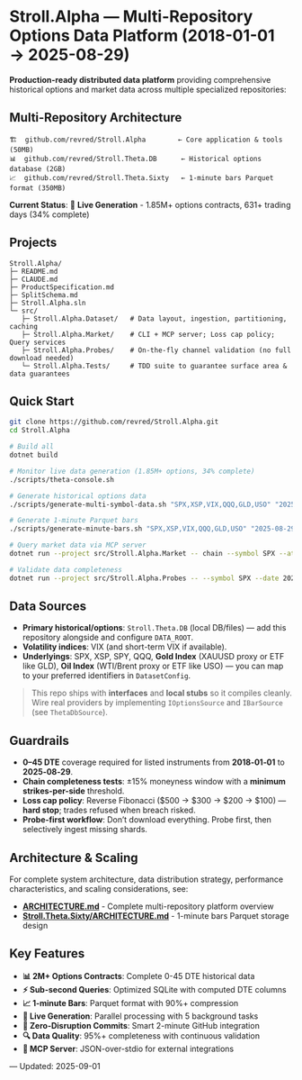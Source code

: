 # Stroll.Alpha — Multi-Repository Options Data Platform (2018-01-01 → 2025-08-29)

**Production-ready distributed data platform** providing comprehensive historical options and market data across multiple specialized repositories:

## Multi-Repository Architecture

```
🏗️  github.com/revred/Stroll.Alpha        ← Core application & tools (50MB)
📊  github.com/revred/Stroll.Theta.DB      ← Historical options database (2GB)  
📈  github.com/revred/Stroll.Theta.Sixty   ← 1-minute bars Parquet format (350MB)
```

**Current Status**: 🚀 **Live Generation** - 1.85M+ options contracts, 631+ trading days (34% complete)

## Projects

```
Stroll.Alpha/
├─ README.md
├─ CLAUDE.md
├─ ProductSpecification.md
├─ SplitSchema.md
├─ Stroll.Alpha.sln
└─ src/
   ├─ Stroll.Alpha.Dataset/   # Data layout, ingestion, partitioning, caching
   ├─ Stroll.Alpha.Market/    # CLI + MCP server; Loss cap policy; Query services
   ├─ Stroll.Alpha.Probes/    # On-the-fly channel validation (no full download needed)
   └─ Stroll.Alpha.Tests/     # TDD suite to guarantee surface area & data guarantees
```

## Quick Start

```bash
git clone https://github.com/revred/Stroll.Alpha.git
cd Stroll.Alpha

# Build all
dotnet build

# Monitor live data generation (1.85M+ options, 34% complete)
./scripts/theta-console.sh

# Generate historical options data
./scripts/generate-multi-symbol-data.sh "SPX,XSP,VIX,QQQ,GLD,USO" "2025-08-29" "2018-01-01"

# Generate 1-minute Parquet bars
./scripts/generate-minute-bars.sh "SPX,XSP,VIX,QQQ,GLD,USO" "2025-08-29" "2025-08-01"

# Query market data via MCP server
dotnet run --project src/Stroll.Alpha.Market -- chain --symbol SPX --at 2023-10-31T18:45:00Z --json

# Validate data completeness
dotnet run --project src/Stroll.Alpha.Probes -- --symbol SPX --date 2023-10-31 --depth 8
```

## Data Sources

- **Primary historical/options**: `Stroll.Theta.DB` (local DB/files) — add this repository alongside and configure `DATA_ROOT`.
- **Volatility indices**: VIX (and short-term VIX if available).
- **Underlyings**: SPX, XSP, SPY, QQQ, **Gold Index** (XAUUSD proxy or ETF like GLD), **Oil Index** (WTI/Brent proxy or ETF like USO) — you can map to your preferred identifiers in `DatasetConfig`.

> This repo ships with **interfaces** and **local stubs** so it compiles cleanly.
> Wire real providers by implementing `IOptionsSource` and `IBarSource` (see `ThetaDbSource`).

## Guardrails

- **0–45 DTE** coverage required for listed instruments from **2018‑01‑01** to **2025‑08‑29**.
- **Chain completeness tests**: ±15% moneyness window with a **minimum strikes-per-side** threshold.
- **Loss cap policy**: Reverse Fibonacci ($500 → $300 → $200 → $100) — **hard stop**; trades refused when breach risked.
- **Probe-first workflow**: Don’t download everything. Probe first, then selectively ingest missing shards.

## Architecture & Scaling

For complete system architecture, data distribution strategy, performance characteristics, and scaling considerations, see:

- **[ARCHITECTURE.md](ARCHITECTURE.md)** - Complete multi-repository platform overview
- **[Stroll.Theta.Sixty/ARCHITECTURE.md](https://github.com/revred/Stroll.Theta.Sixty/blob/main/ARCHITECTURE.md)** - 1-minute bars Parquet storage design

## Key Features

- **📊 2M+ Options Contracts**: Complete 0-45 DTE historical data
- **⚡ Sub-second Queries**: Optimized SQLite with computed DTE columns  
- **📈 1-minute Bars**: Parquet format with 90%+ compression
- **🔄 Live Generation**: Parallel processing with 5 background tasks
- **🚀 Zero-Disruption Commits**: Smart 2-minute GitHub integration
- **🔍 Data Quality**: 95%+ completeness with continuous validation
- **📱 MCP Server**: JSON-over-stdio for external integrations

— Updated: 2025-09-01

